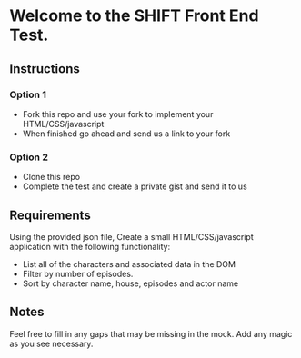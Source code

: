 # Welcome to the SHIFT Front End Test.

## Instructions
### Option 1
* Fork this repo and use your fork to implement your HTML/CSS/javascript
* When finished go ahead and send us a link to your fork

### Option 2
* Clone this repo
* Complete the test and create a private gist and send it to us

## Requirements
Using the provided json file, Create a small HTML/CSS/javascript application with the following functionality:

* List all of the characters and associated data in the DOM
* Filter by number of episodes.
* Sort by character name, house, episodes and actor name

## Notes
Feel free to fill in any gaps that may be missing in the mock. Add any magic as you see necessary.
